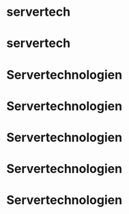 # servertech
# servertech
# Servertechnologien
# Servertechnologien
# Servertechnologien
# Servertechnologien
# Servertechnologien

